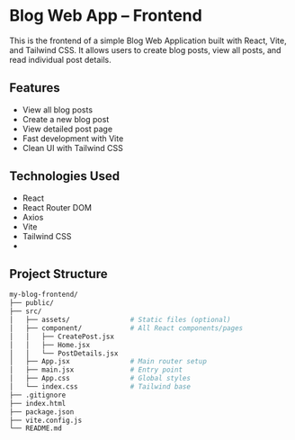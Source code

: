 # Blog Web App – Frontend
This is the frontend of a simple Blog Web Application built with React, Vite, and Tailwind CSS. It allows users to create blog posts, view all posts, and read individual post details.

## Features

- View all blog posts
- Create a new blog post
- View detailed post page
- Fast development with Vite
- Clean UI with Tailwind CSS

## Technologies Used

- React
- React Router DOM
- Axios
- Vite
- Tailwind CSS
- 
## Project Structure
  ``` bash
  my-blog-frontend/
├── public/
├── src/
│   ├── assets/               # Static files (optional)
│   ├── component/            # All React components/pages
│   │   ├── CreatePost.jsx
│   │   ├── Home.jsx
│   │   └── PostDetails.jsx
│   ├── App.jsx               # Main router setup
│   ├── main.jsx              # Entry point
│   ├── App.css               # Global styles
│   └── index.css             # Tailwind base
├── .gitignore
├── index.html
├── package.json
├── vite.config.js
└── README.md

  ```



